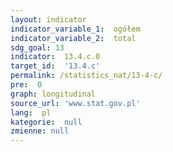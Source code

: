 ```yaml
---
layout: indicator
indicator_variable_1:  ogółem
indicator_variable_2:  total
sdg_goal: 13
indicator:  13.4.c.0
target_id:  '13.4.c'
permalink: /statistics_nat/13-4-c/
pre:  0
graph: longitudinal
source_url: 'www.stat.gov.pl'
lang:  pl
kategorie:  null
zmienne: null
---
```


